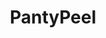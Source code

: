 ---
title: PantyPeel
crosslinks:
- livven
- gonewild
- HarleySpencer
- Lana_Adams
- PornStarletHQ
- dressedinstars
- FlashingGirls
- truthdust
- BustyNaturalPornstars
- funsizedasian
---